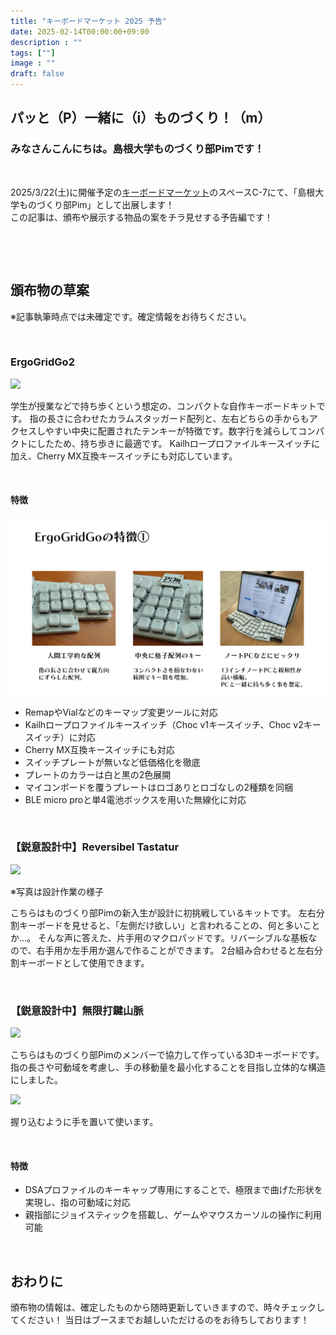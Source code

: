 ```yaml
---
title: "キーボードマーケット 2025 予告"
date: 2025-02-14T00:00:00+09:00
description : ""
tags: [""]
image : ""
draft: false
---
```


## パッと（P）一緒に（i）ものづくり！（m）
### みなさんこんにちは。島根大学ものづくり部Pimです！

&nbsp;

2025/3/22(土)に開催予定の[キーボードマーケット](https://keyket.jp/tokyo-2025)のスペースC-7にて、「島根大学ものづくり部Pim」として出展します！<br>
この記事は、頒布や展示する物品の案をチラ見せする予告編です！

&nbsp;

&nbsp;

## 頒布物の草案

※記事執筆時点では未確定です。確定情報をお待ちください。

&nbsp;

### ErgoGridGo2

![](/images/EGG2_202412.jpg)

学生が授業などで持ち歩くという想定の、コンパクトな自作キーボードキットです。
指の長さに合わせたカラムスタッガード配列と、左右どちらの手からもアクセスしやすい中央に配置されたテンキーが特徴です。数字行を減らしてコンパクトにしたため、持ち歩きに最適です。
Kailhロープロファイルキースイッチに加え、Cherry MX互換キースイッチにも対応しています。

&nbsp;

#### 特徴

![](/images/slide3.PNG)

- RemapやVialなどのキーマップ変更ツールに対応
- Kailhロープロファイルキースイッチ（Choc v1キースイッチ、Choc v2キースイッチ）に対応
- Cherry MX互換キースイッチにも対応
- スイッチプレートが無いなど低価格化を徹底
- プレートのカラーは白と黒の2色展開
- マイコンボードを覆うプレートはロゴありとロゴなしの2種類を同梱
- BLE micro proと単4電池ボックスを用いた無線化に対応


&nbsp;


### 【鋭意設計中】Reversibel Tastatur

![](/images/RTinProgress.jpg)

※写真は設計作業の様子

こちらはものづくり部Pimの新入生が設計に初挑戦しているキットです。
左右分割キーボードを見せると、「左側だけ欲しい」と言われることの、何と多いことか...。
そんな声に答えた、片手用のマクロパッドです。リバーシブルな基板なので、右手用か左手用か選んで作ることができます。
2台組み合わせると左右分割キーボードとして使用できます。

&nbsp;


### 【鋭意設計中】無限打鍵山脈

![](/images/MDS_Prototype.jpg)

こちらはものづくり部Pimのメンバーで協力して作っている3Dキーボードです。
指の長さや可動域を考慮し、手の移動量を最小化することを目指し立体的な構造にしました。

![](/images/MDS_Proto_grab.jpg)

握り込むように手を置いて使います。

&nbsp;

#### 特徴

- DSAプロファイルのキーキャップ専用にすることで、極限まで曲げた形状を実現し、指の可動域に対応
- 親指部にジョイスティックを搭載し、ゲームやマウスカーソルの操作に利用可能

&nbsp;


## おわりに
頒布物の情報は、確定したものから随時更新していきますので、時々チェックしてください！
当日はブースまでお越しいただけるのをお待ちしております！
